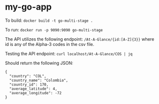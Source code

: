 # my-go-app

To build:
`docker build -t go-multi-stage .`

To run:
`docker run -p 9090:9090 go-multi-stage`

The API utilizes the following endpoint: 
`/At-A-Glance/{id:[A-Z]{3}}`
where id is any of the Alpha-3 codes in the csv file.

Testing the API endpoint:
`curl localhost/At-A-Glance/COS | jq`

Should return the following JSON:
```
{
  "country": "COL",
  "country_name": "Colombia",
  "country_id": 170,
  "average_latitude": 4,
  "average_longitude": -72
}
```